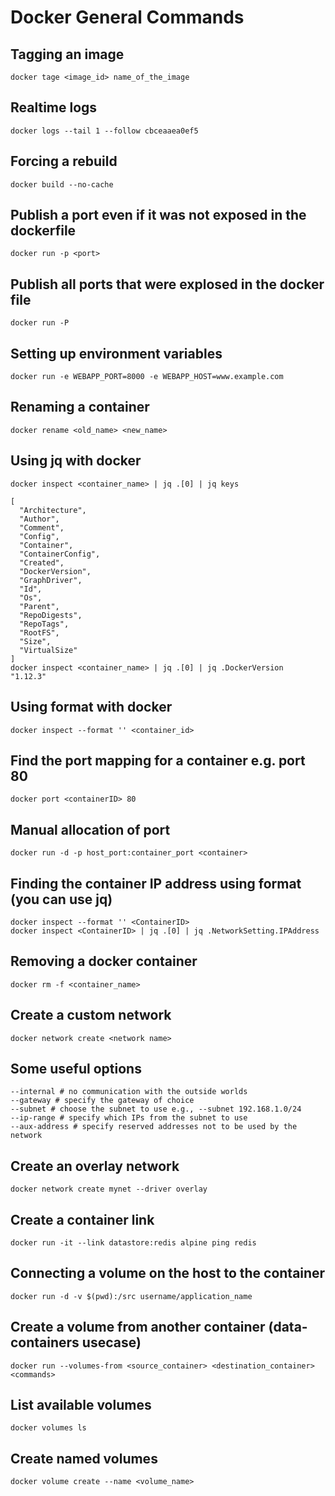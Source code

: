 # Docker General Commands

## Tagging an image
```shell
docker tage <image_id> name_of_the_image
```
## Realtime logs
```shell
docker logs --tail 1 --follow cbceaaea0ef5
```

## Forcing a rebuild
```shell
docker build --no-cache
```

## Publish a port even if it was not exposed in the dockerfile
```shell
docker run -p <port>
```

## Publish all ports that were explosed in the docker file
```shell
docker run -P
```

## Setting up environment variables
```shell
docker run -e WEBAPP_PORT=8000 -e WEBAPP_HOST=www.example.com
```

## Renaming a container
```shell
docker rename <old_name> <new_name>
```

## Using jq with docker
```shell
docker inspect <container_name> | jq .[0] | jq keys

[
  "Architecture",
  "Author",
  "Comment",
  "Config",
  "Container",
  "ContainerConfig",
  "Created",
  "DockerVersion",
  "GraphDriver",
  "Id",
  "Os",
  "Parent",
  "RepoDigests",
  "RepoTags",
  "RootFS",
  "Size",
  "VirtualSize"
]
docker inspect <container_name> | jq .[0] | jq .DockerVersion
"1.12.3"
```

## Using format with docker
```shell
docker inspect --format '' <container_id>
```

## Find the port mapping for a container e.g. port 80
```shell
docker port <containerID> 80
```

## Manual allocation of port
```shell
docker run -d -p host_port:container_port <container>
```

## Finding the container IP address using format (you can use jq)
```shell
docker inspect --format '' <ContainerID>
docker inspect <ContainerID> | jq .[0] | jq .NetworkSetting.IPAddress
```

## Removing a docker container
```shell
docker rm -f <container_name>
```

## Create a custom network
```shell
docker network create <network name>
```

## Some useful options
```shell
--internal # no communication with the outside worlds
--gateway # specify the gateway of choice
--subnet # choose the subnet to use e.g., --subnet 192.168.1.0/24
--ip-range # specify which IPs from the subnet to use
--aux-address # specify reserved addresses not to be used by the network
```

## Create an overlay network
```shell
docker network create mynet --driver overlay
```

## Create a container link
```shell
docker run -it --link datastore:redis alpine ping redis
```
## Connecting a volume on the host to the container
```shell
docker run -d -v $(pwd):/src username/application_name
```

## Create a volume from another container (data-containers usecase)
```shell
docker run --volumes-from <source_container> <destination_container> <commands>
```

## List available volumes
```shell
docker volumes ls
```

## Create named volumes
```shell
docker volume create --name <volume_name>
```
